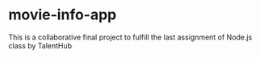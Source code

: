 # movie-info-app
This is a collaborative final project to fulfill the last assignment of Node.js class by TalentHub
